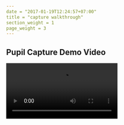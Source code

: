 ```yaml
---
date = "2017-01-19T12:24:57+07:00"
title = "capture walkthrough"
section_weight = 1
page_weight = 3
---
```


## Pupil Capture Demo Video

<video src="https://www.youtube.com/embed/Fxll-vPFa90" >

The video below demonstrates how to setup, calibrate, and make a recording with Pupil Capture.

Turn on closed captions `CC` to read annotations in the video.